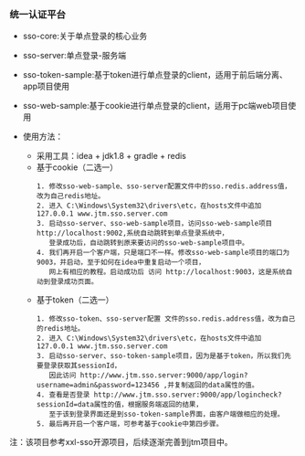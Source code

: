 ### 统一认证平台

- sso-core:关于单点登录的核心业务
- sso-server:单点登录-服务端
- sso-token-sample:基于token进行单点登录的client，适用于前后端分离、app项目使用
- sso-web-sample:基于cookie进行单点登录的client，适用于pc端web项目使用

- 使用方法：
    - 采用工具：idea + jdk1.8 + gradle + redis
    - 基于cookie（二选一）
        ```
        1. 修改sso-web-sample、sso-server配置文件中的sso.redis.address值，改为自己redis地址。
        2. 进入 C:\Windows\System32\drivers\etc，在hosts文件中追加 127.0.0.1 www.jtm.sso.server.com
        3. 启动sso-server、sso-web-sample项目，访问sso-web-sample项目 http://localhost:9002,系统自动跳转到单点登录系统中，
           登录成功后，自动跳转到原来要访问的sso-web-sample项目中。
        4. 我们再开启一个客户端，只是端口不一样。修改sso-web-sample项目的端口为9003，并启动，至于如何在idea中重复启动一个项目，
           网上有相应的教程。启动成功后 访问 http://localhost:9003，这是系统自动到登录成功页面。
        ```
    - 基于token（二选一）
        ```
        1. 修改sso-token、sso-server配置 文件的sso.redis.address值，改为自己的redis地址。
        2. 进入 C:\Windows\System32\drivers\etc，在hosts文件中追加 127.0.0.1 www.jtm.sso.server.com
        3. 启动sso-server、sso-token-sample项目，因为是基于token，所以我们先要登录获取其sessionId，
           因此访问 http://www.jtm.sso.server:9000/app/login?username=admin&password=123456 ,并复制返回的data属性的值。
        4. 查看是否登录 http://www.jtm.sso.server:9000/app/logincheck?sessionId=data属性的值，根据服务端返回的结果，
           至于该到登录界面还是到sso-token-sample界面，由客户端做相应的处理。
        5. 最后再开启一个客户端，可参考基于cookie中第四步骤。
        ```
注：该项目参考xxl-sso开源项目，后续逐渐完善到jtm项目中。
